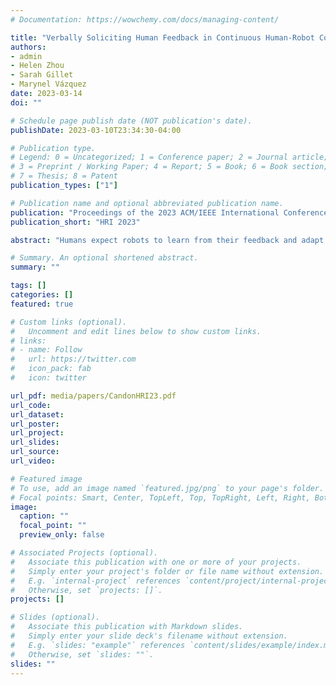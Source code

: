 ```yaml
---
# Documentation: https://wowchemy.com/docs/managing-content/

title: "Verbally Soliciting Human Feedback in Continuous Human-Robot Collaboration: Effects of the Framing and Timing of Reminders"
authors: 
- admin
- Helen Zhou
- Sarah Gillet
- Marynel Vázquez
date: 2023-03-14
doi: ""

# Schedule page publish date (NOT publication's date).
publishDate: 2023-03-10T23:34:30-04:00

# Publication type.
# Legend: 0 = Uncategorized; 1 = Conference paper; 2 = Journal article;
# 3 = Preprint / Working Paper; 4 = Report; 5 = Book; 6 = Book section;
# 7 = Thesis; 8 = Patent
publication_types: ["1"]

# Publication name and optional abbreviated publication name.
publication: "Proceedings of the 2023 ACM/IEEE International Conference on Human-Robot Interaction (HRI), March 2023"
publication_short: "HRI 2023"

abstract: "Humans expect robots to learn from their feedback and adapt to their preferences. However, there are limitations with how humans provide feedback to robots, e.g., humans may give less feedback as interactions progress. Therefore, it would be advantageous if robots could influence humans to provide more feedback during interactions. We conducted a 2x2 between-subjects user study (𝑁 = 71) to investigate whether the framing and timing of a robot’s reminder to provide feedback could influence human interactants. Human-robot interactions took place in the context of Space Invaders, a fast-paced and continuous collaborative environment. Our results suggest that reminders can influence the amount of feedback humans provide to robots, how participants feel about the robot, and how they feel about providing feedback during the interaction."

# Summary. An optional shortened abstract.
summary: ""

tags: []
categories: []
featured: true

# Custom links (optional).
#   Uncomment and edit lines below to show custom links.
# links:
# - name: Follow
#   url: https://twitter.com
#   icon_pack: fab
#   icon: twitter

url_pdf: media/papers/CandonHRI23.pdf
url_code:
url_dataset:
url_poster:
url_project:
url_slides:
url_source:
url_video:

# Featured image
# To use, add an image named `featured.jpg/png` to your page's folder. 
# Focal points: Smart, Center, TopLeft, Top, TopRight, Left, Right, BottomLeft, Bottom, BottomRight.
image:
  caption: ""
  focal_point: ""
  preview_only: false

# Associated Projects (optional).
#   Associate this publication with one or more of your projects.
#   Simply enter your project's folder or file name without extension.
#   E.g. `internal-project` references `content/project/internal-project/index.md`.
#   Otherwise, set `projects: []`.
projects: []

# Slides (optional).
#   Associate this publication with Markdown slides.
#   Simply enter your slide deck's filename without extension.
#   E.g. `slides: "example"` references `content/slides/example/index.md`.
#   Otherwise, set `slides: ""`.
slides: ""
---
```

